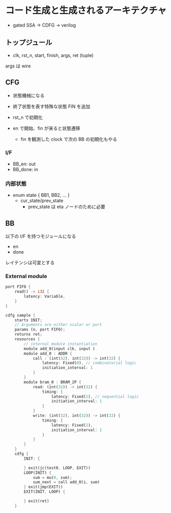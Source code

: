 # コード生成と生成されるアーキテクチャ

- gated SSA -> CDFG -> verilog

## トップジュール

- clk, rst_n, start, finish, args, ret (tuple)

args は wire

## CFG

- 状態機械になる
- 終了状態を表す特殊な状態 FIN を追加

- rst_n で初期化
- en で開始、fin が来ると状態遷移
    - fin を観測した clock で次の BB の初期化もやる

### I/F
- BB_en: out
- BB_done: in

### 内部状態
- enum state { BB1, BB2, ... }
    - cur_state/prev_state
        - prev_state は eta ノードのために必要

## BB
以下の I/F を持つモジュールになる

- en
- done

レイテンシは可変とする


### External module

```rust
port FIFO {
    read() -> i32 {
        latency: Variable,
    }
}

cdfg sample {
    starts INIT;
    // Arguments are either scalar or port
    params (n, port FIFO);
    returns ret;
    resources {
        // internal module instantiation
        module add_0(input clk, input )
        module add_0 : ADDR {
            call : (int(32), int(32)) -> int(32) {
                latency: Fixed(0), // combinatorial logic
                initiation_interval: 1
            }
        }
        module bram_0 : BRAM_2P {
            read: (int(32)) -> int(32) {
                timing: {
                    latency: Fixed(1), // sequential logic
                    initiation_interval: 1
                }
            }
            write: (int(32), int(32)) -> int(32) {
                timing: {
                    latency: Fixed(2),
                    initiation_interval: 1
                }
            }
        }
    }
    cdfg {
        INIT: {

        } exit(jc(test0, LOOP, EXIT))
        LOOP(INIT) {
            sum = mu(0, sum);
            sum_next = call add_0(i, sum)
        } exit(jmp(EXIT))
        EXIT(INIT, LOOP) {

        } exit(ret)
    }
```